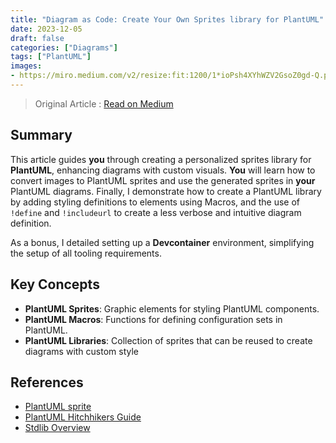 ```yaml
--- 
title: "Diagram as Code: Create Your Own Sprites library for PlantUML"
date: 2023-12-05
draft: false
categories: ["Diagrams"]
tags: ["PlantUML"]
images:
- https://miro.medium.com/v2/resize:fit:1200/1*ioPsh4XYhWZV2GsoZ0gd-Q.png
---
```


> Original Article : [Read on Medium](https://medium.com/itnext/diagram-as-code-create-your-own-sprites-library-for-plantuml-f8cffb83b038)

## Summary

This article guides **you** through creating a personalized sprites library for **PlantUML**, enhancing diagrams with custom visuals. **You** will learn how to convert images to PlantUML sprites and use the generated sprites in **your** PlantUML diagrams. Finally, I demonstrate how to create a PlantUML library by adding styling definitions to elements using Macros, and the use of `!define` and `!includeurl` to create a less verbose and intuitive diagram definition.

As a bonus, I detailed setting up a **Devcontainer** environment, simplifying the setup of all tooling requirements.

## Key Concepts

*   **PlantUML Sprites**: Graphic elements for styling PlantUML components.
*   **PlantUML Macros**: Functions for defining configuration sets in PlantUML.
*   **PlantUML Libraries**: Collection of sprites that can be reused to create diagrams with custom style

## References

*   [PlantUML sprite](https://plantuml.com/sprite)
*   [PlantUML Hitchhikers Guide](https://crashedmind.github.io/PlantUMLHitchhikersGuide/PlantUMLSpriteLibraries/plantuml_sprites.html)
*   [Stdlib Overview](https://crashedmind.github.io/PlantUMLHitchhikersGuide/Stdlib/StdLibOverview.html)
